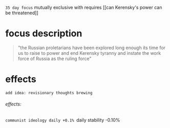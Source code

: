 `35 day focus`
mutually exclusive with
requires [[can Kerensky's power can be threatened]]
# focus description
> "the Russian proletarians have been explored long enough its time for us to raise to power and end Kerensky tyranny and instate the work force of Russia as the ruling force"


# effects
`add idea: revisionary thoughts brewing`
###### effects: 
`communist ideology daily +0.1%
`daily stability -0.10%`
`
